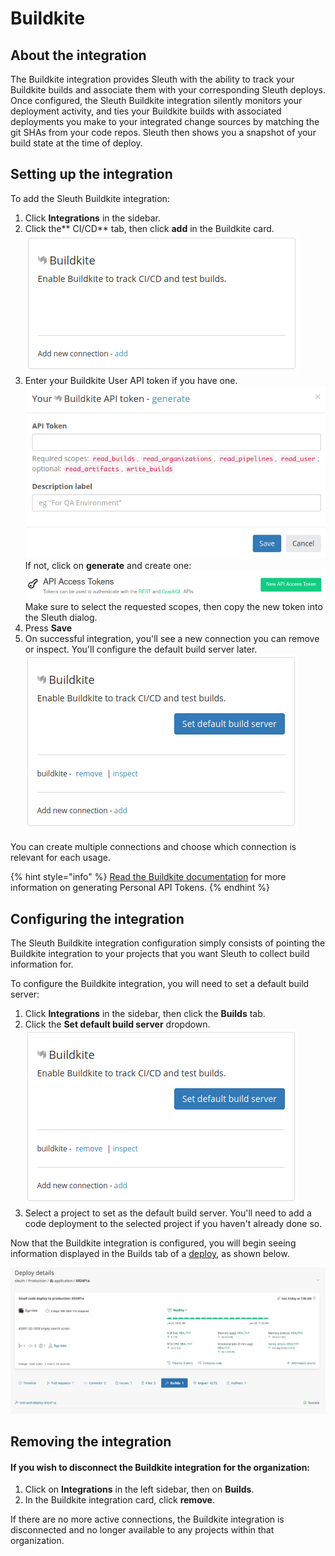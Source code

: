 # Buildkite

## About the integration

The Buildkite integration provides Sleuth with the ability to track your Buildkite builds and associate them with your corresponding Sleuth deploys. Once configured, the Sleuth Buildkite integration silently monitors your deployment activity, and ties your Buildkite builds with associated deployments you make to your integrated change sources by matching the git SHAs from your code repos. Sleuth then shows you a snapshot of your build state at the time of deploy. 

## Setting up the integration

To add the Sleuth Buildkite integration:

1. Click **Integrations** in the sidebar.
2. Click the** CI/CD** tab, then click **add** in the Buildkite card. \
    ![](../../.gitbook/assets/buildkite-disabled.png)
3. Enter your Buildkite User API token if you have one. \
    ![](../../.gitbook/assets/buildkite-api-token-entry.png) \
    If not, click on **generate** and create one: \
    ![](../../.gitbook/assets/buildkite-user-api-token-generate.png) \
    Make sure to select the requested scopes, then copy the new token into the Sleuth dialog.
5. Press **Save**
6. On successful integration, you'll see a new connection you can remove or inspect. You'll configure 
   the default build server later. \
   ![](../../.gitbook/assets/buildkite-enabled.png)

You can create multiple connections and choose which connection is relevant for each usage.

{% hint style="info" %}
[Read the Buildkite documentation](https://buildkite.com/docs/apis/managing-api-tokens) for more information on generating Personal API Tokens. 
{% endhint %}

## Configuring the integration

The Sleuth Buildkite integration configuration simply consists of pointing the Buildkite integration to your projects that you want Sleuth to collect build information for. 

To configure the Buildkite integration, you will need to set a default build server: 

1. Click **Integrations** in the sidebar, then click the **Builds** tab. 
2. Click the **Set default build server** dropdown. \
    ![](../../.gitbook/assets/buildkite-enabled.png) 
3. Select a project to set as the default build server. You'll need to add a code deployment to the selected project if you haven't already done so. 

Now that the Buildkite integration is configured, you will begin seeing information displayed in the Builds tab of a [deploy](../../modeling-your-deployments/deploy-cards.md), as shown below. 

![](../../.gitbook/assets/6924f1a-sleuth-2021-01-31-17-29-00.png)

## Removing the integration

#### If you wish to disconnect the Buildkite integration for the organization: 

1. Click on **Integrations** in the left sidebar, then on **Builds**. 
2. In the Buildkite integration card, click **remove**.

If there are no more active connections, the Buildkite integration is disconnected and no longer available to any 
projects within that organization.
